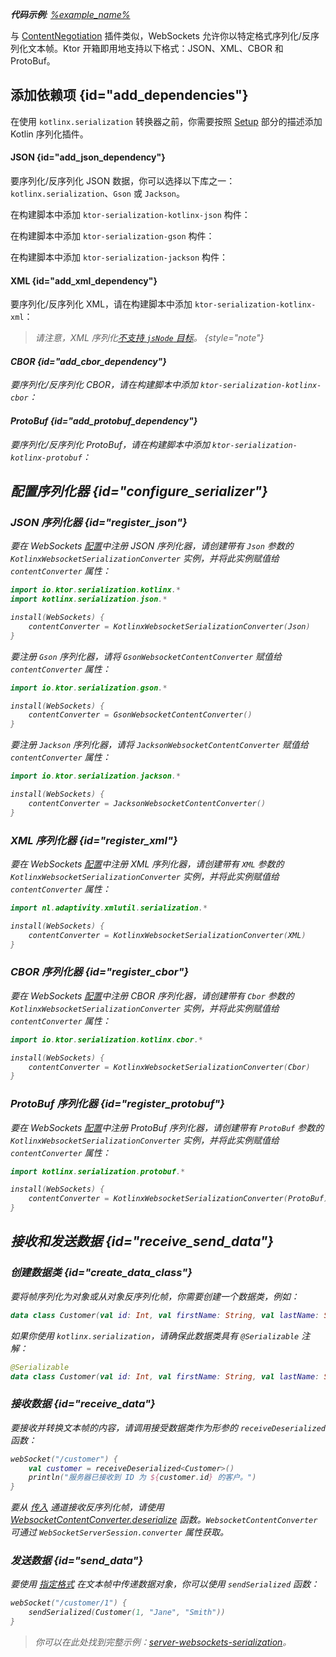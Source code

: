 [//]: # (title: Ktor 服务器中的 WebSockets 序列化)

<show-structure for="chapter" depth="2"/>

<tldr>
<var name="example_name" value="server-websockets-serialization"/>
<p>
    <b>代码示例</b>:
    <a href="https://github.com/ktorio/ktor-documentation/tree/%ktor_version%/codeSnippets/snippets/%example_name%">
        %example_name%
    </a>
</p>
</tldr>

与 [ContentNegotiation](server-serialization.md) 插件类似，WebSockets 允许你以特定格式序列化/反序列化文本帧。Ktor 开箱即用地支持以下格式：JSON、XML、CBOR 和 ProtoBuf。

## 添加依赖项 {id="add_dependencies"}

在使用 `kotlinx.serialization` 转换器之前，你需要按照 [Setup](https://github.com/Kotlin/kotlinx.serialization#setup) 部分的描述添加 Kotlin 序列化插件。

#### JSON {id="add_json_dependency"}

要序列化/反序列化 JSON 数据，你可以选择以下库之一：`kotlinx.serialization`、`Gson` 或 `Jackson`。

<Tabs group="json-libraries">
<TabItem title="kotlinx.serialization" group-key="kotlinx">

在构建脚本中添加 `ktor-serialization-kotlinx-json` 构件：

<var name="artifact_name" value="ktor-serialization-kotlinx-json"/>
<Tabs group="languages">
    <TabItem title="Gradle (Kotlin)" group-key="kotlin">
        <code-block lang="Kotlin" code="            implementation(&quot;io.ktor:%artifact_name%:$ktor_version&quot;)"/>
    </TabItem>
    <TabItem title="Gradle (Groovy)" group-key="groovy">
        <code-block lang="Groovy" code="            implementation &quot;io.ktor:%artifact_name%:$ktor_version&quot;"/>
    </TabItem>
    <TabItem title="Maven" group-key="maven">
        <code-block lang="XML" code="            &lt;dependency&gt;&#10;                &lt;groupId&gt;io.ktor&lt;/groupId&gt;&#10;                &lt;artifactId&gt;%artifact_name%-jvm&lt;/artifactId&gt;&#10;                &lt;version&gt;${ktor_version}&lt;/version&gt;&#10;            &lt;/dependency&gt;"/>
    </TabItem>
</Tabs>

</TabItem>
<TabItem title="Gson" group-key="gson">

在构建脚本中添加 `ktor-serialization-gson` 构件：

<var name="artifact_name" value="ktor-serialization-gson"/>
<Tabs group="languages">
    <TabItem title="Gradle (Kotlin)" group-key="kotlin">
        <code-block lang="Kotlin" code="            implementation(&quot;io.ktor:%artifact_name%:$ktor_version&quot;)"/>
    </TabItem>
    <TabItem title="Gradle (Groovy)" group-key="groovy">
        <code-block lang="Groovy" code="            implementation &quot;io.ktor:%artifact_name%:$ktor_version&quot;"/>
    </TabItem>
    <TabItem title="Maven" group-key="maven">
        <code-block lang="XML" code="            &lt;dependency&gt;&#10;                &lt;groupId&gt;io.ktor&lt;/groupId&gt;&#10;                &lt;artifactId&gt;%artifact_name%-jvm&lt;/artifactId&gt;&#10;                &lt;version&gt;${ktor_version}&lt;/version&gt;&#10;            &lt;/dependency&gt;"/>
    </TabItem>
</Tabs>

</TabItem>
<TabItem title="Jackson" group-key="jackson">

在构建脚本中添加 `ktor-serialization-jackson` 构件：

<var name="artifact_name" value="ktor-serialization-jackson"/>
<Tabs group="languages">
    <TabItem title="Gradle (Kotlin)" group-key="kotlin">
        <code-block lang="Kotlin" code="            implementation(&quot;io.ktor:%artifact_name%:$ktor_version&quot;)"/>
    </TabItem>
    <TabItem title="Gradle (Groovy)" group-key="groovy">
        <code-block lang="Groovy" code="            implementation &quot;io.ktor:%artifact_name%:$ktor_version&quot;"/>
    </TabItem>
    <TabItem title="Maven" group-key="maven">
        <code-block lang="XML" code="            &lt;dependency&gt;&#10;                &lt;groupId&gt;io.ktor&lt;/groupId&gt;&#10;                &lt;artifactId&gt;%artifact_name%-jvm&lt;/artifactId&gt;&#10;                &lt;version&gt;${ktor_version}&lt;/version&gt;&#10;            &lt;/dependency&gt;"/>
    </TabItem>
</Tabs>

</TabItem>
</Tabs>

#### XML {id="add_xml_dependency"}

要序列化/反序列化 XML，请在构建脚本中添加 `ktor-serialization-kotlinx-xml`：

<var name="artifact_name" value="ktor-serialization-kotlinx-xml"/>
<Tabs group="languages">
    <TabItem title="Gradle (Kotlin)" group-key="kotlin">
        <code-block lang="Kotlin" code="            implementation(&quot;io.ktor:%artifact_name%:$ktor_version&quot;)"/>
    </TabItem>
    <TabItem title="Gradle (Groovy)" group-key="groovy">
        <code-block lang="Groovy" code="            implementation &quot;io.ktor:%artifact_name%:$ktor_version&quot;"/>
    </TabItem>
    <TabItem title="Maven" group-key="maven">
        <code-block lang="XML" code="            &lt;dependency&gt;&#10;                &lt;groupId&gt;io.ktor&lt;/groupId&gt;&#10;                &lt;artifactId&gt;%artifact_name%-jvm&lt;/artifactId&gt;&#10;                &lt;version&gt;${ktor_version}&lt;/version&gt;&#10;            &lt;/dependency&gt;"/>
    </TabItem>
</Tabs>

> 请注意，XML 序列化[不支持 `jsNode` 目标](https://github.com/pdvrieze/xmlutil/issues/83)。
{style="note"}

#### CBOR {id="add_cbor_dependency"}

要序列化/反序列化 CBOR，请在构建脚本中添加 `ktor-serialization-kotlinx-cbor`：

<var name="artifact_name" value="ktor-serialization-kotlinx-cbor"/>
<Tabs group="languages">
    <TabItem title="Gradle (Kotlin)" group-key="kotlin">
        <code-block lang="Kotlin" code="            implementation(&quot;io.ktor:%artifact_name%:$ktor_version&quot;)"/>
    </TabItem>
    <TabItem title="Gradle (Groovy)" group-key="groovy">
        <code-block lang="Groovy" code="            implementation &quot;io.ktor:%artifact_name%:$ktor_version&quot;"/>
    </TabItem>
    <TabItem title="Maven" group-key="maven">
        <code-block lang="XML" code="            &lt;dependency&gt;&#10;                &lt;groupId&gt;io.ktor&lt;/groupId&gt;&#10;                &lt;artifactId&gt;%artifact_name%-jvm&lt;/artifactId&gt;&#10;                &lt;version&gt;${ktor_version}&lt;/version&gt;&#10;            &lt;/dependency&gt;"/>
    </TabItem>
</Tabs>

#### ProtoBuf {id="add_protobuf_dependency"}

要序列化/反序列化 ProtoBuf，请在构建脚本中添加 `ktor-serialization-kotlinx-protobuf`：

<var name="artifact_name" value="ktor-serialization-kotlinx-protobuf"/>
<Tabs group="languages">
    <TabItem title="Gradle (Kotlin)" group-key="kotlin">
        <code-block lang="Kotlin" code="            implementation(&quot;io.ktor:%artifact_name%:$ktor_version&quot;)"/>
    </TabItem>
    <TabItem title="Gradle (Groovy)" group-key="groovy">
        <code-block lang="Groovy" code="            implementation &quot;io.ktor:%artifact_name%:$ktor_version&quot;"/>
    </TabItem>
    <TabItem title="Maven" group-key="maven">
        <code-block lang="XML" code="            &lt;dependency&gt;&#10;                &lt;groupId&gt;io.ktor&lt;/groupId&gt;&#10;                &lt;artifactId&gt;%artifact_name%-jvm&lt;/artifactId&gt;&#10;                &lt;version&gt;${ktor_version}&lt;/version&gt;&#10;            &lt;/dependency&gt;"/>
    </TabItem>
</Tabs>

## 配置序列化器 {id="configure_serializer"}

### JSON 序列化器 {id="register_json"}

<Tabs group="json-libraries">
<TabItem title="kotlinx.serialization" group-key="kotlinx">

要在 WebSockets [配置](server-websockets.md#configure)中注册 JSON 序列化器，请创建带有 `Json` 参数的 `KotlinxWebsocketSerializationConverter` 实例，并将此实例赋值给 `contentConverter` 属性：

```kotlin
import io.ktor.serialization.kotlinx.*
import kotlinx.serialization.json.*

install(WebSockets) {
    contentConverter = KotlinxWebsocketSerializationConverter(Json)
}
```

</TabItem>
<TabItem title="Gson" group-key="gson">

要注册 `Gson` 序列化器，请将 `GsonWebsocketContentConverter` 赋值给 `contentConverter` 属性：
```kotlin
import io.ktor.serialization.gson.*

install(WebSockets) {
    contentConverter = GsonWebsocketContentConverter()
}
```

</TabItem>
<TabItem title="Jackson" group-key="jackson">

要注册 `Jackson` 序列化器，请将 `JacksonWebsocketContentConverter` 赋值给 `contentConverter` 属性：

```kotlin
import io.ktor.serialization.jackson.*

install(WebSockets) {
    contentConverter = JacksonWebsocketContentConverter()
}
```

</TabItem>
</Tabs>

### XML 序列化器 {id="register_xml"}

要在 WebSockets [配置](server-websockets.md#configure)中注册 XML 序列化器，请创建带有 `XML` 参数的 `KotlinxWebsocketSerializationConverter` 实例，并将此实例赋值给 `contentConverter` 属性：
```kotlin
import nl.adaptivity.xmlutil.serialization.*

install(WebSockets) {
    contentConverter = KotlinxWebsocketSerializationConverter(XML)
}
```

### CBOR 序列化器 {id="register_cbor"}
要在 WebSockets [配置](server-websockets.md#configure)中注册 CBOR 序列化器，请创建带有 `Cbor` 参数的 `KotlinxWebsocketSerializationConverter` 实例，并将此实例赋值给 `contentConverter` 属性：

```kotlin
import io.ktor.serialization.kotlinx.cbor.*

install(WebSockets) {
    contentConverter = KotlinxWebsocketSerializationConverter(Cbor)
}
```

### ProtoBuf 序列化器 {id="register_protobuf"}
要在 WebSockets [配置](server-websockets.md#configure)中注册 ProtoBuf 序列化器，请创建带有 `ProtoBuf` 参数的 `KotlinxWebsocketSerializationConverter` 实例，并将此实例赋值给 `contentConverter` 属性：

```kotlin
import kotlinx.serialization.protobuf.*

install(WebSockets) {
    contentConverter = KotlinxWebsocketSerializationConverter(ProtoBuf)
}
```

## 接收和发送数据 {id="receive_send_data"}

### 创建数据类 {id="create_data_class"}
要将帧序列化为对象或从对象反序列化帧，你需要创建一个数据类，例如：
```kotlin
data class Customer(val id: Int, val firstName: String, val lastName: String)
```

如果你使用 `kotlinx.serialization`，请确保此数据类具有 `@Serializable` 注解：
```kotlin
@Serializable
data class Customer(val id: Int, val firstName: String, val lastName: String)
```

### 接收数据 {id="receive_data"}
要接收并转换文本帧的内容，请调用接受数据类作为形参的 `receiveDeserialized` 函数：
```kotlin
webSocket("/customer") {
    val customer = receiveDeserialized<Customer>()
    println("服务器已接收到 ID 为 ${customer.id} 的客户。")
}
```

要从 [传入](server-websockets.md#api-overview) 通道接收反序列化帧，请使用 [WebsocketContentConverter.deserialize](https://api.ktor.io/ktor-shared/ktor-serialization/io.ktor.serialization/-websocket-content-converter/deserialize.html) 函数。`WebsocketContentConverter` 可通过 `WebSocketServerSession.converter` 属性获取。

### 发送数据 {id="send_data"}
要使用 [指定格式](#configure_serializer) 在文本帧中传递数据对象，你可以使用 `sendSerialized` 函数：

```kotlin
webSocket("/customer/1") {
    sendSerialized(Customer(1, "Jane", "Smith"))
}
```

> 你可以在此处找到完整示例：[server-websockets-serialization](https://github.com/ktorio/ktor-documentation/tree/%ktor_version%/codeSnippets/snippets/server-websockets-serialization)。